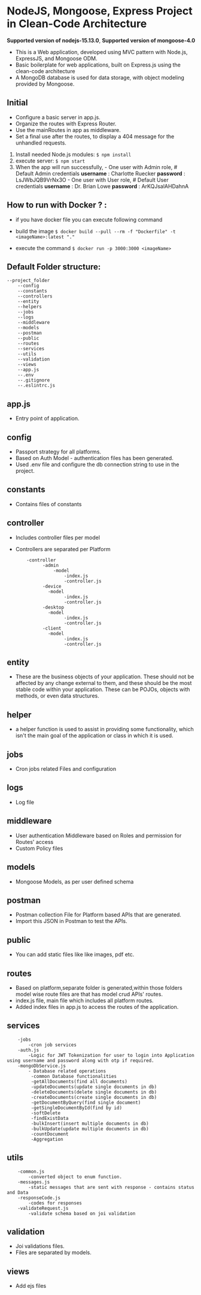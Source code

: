 # NodeJS, Mongoose, Express Project in Clean-Code Architecture


**Supported version of nodejs-15.13.0**,
**Supported version of mongoose-4.0**

- This is a Web application, developed using MVC pattern with Node.js, ExpressJS, and Mongoose ODM. 
- Basic boilerplate for web applications, built on Express.js using the clean-code architecture
- A MongoDB database is used for data storage, with object modeling provided by Mongoose.

## Initial
- Configure a basic server in app.js.
- Organize the routes with Express Router.
- Use the mainRoutes in app as middleware.
- Set a final use after the routes, to display a 404 message for the unhandled requests.
1. Install needed Node.js modules:
     ```$ npm install```
2. execute server:
     ```$ npm start```
3. When the app will run successfully,
       - One user with Admin role,
		# Default Admin credentials
		**username** : Charlotte Ruecker
		**password** : LsJWbJQB9VrNx3O
       - One user with User role,
		# Default User credentials
		**username** : Dr. Brian Lowe
		**password** : ArKQJsalAHDahnA

## How to run with Docker ? :
- if you have docker file you can execute following command

- build the image
	```$ docker build --pull --rm -f "Dockerfile" -t <imageName>:latest "." ```
	
- execute the command
	```$ docker run -p 3000:3000 <imageName> ```


## Default Folder structure:

	--project_folder
		--config
		--constants
		--controllers
		--entity
		--helpers
		--jobs
		--logs
		--middleware
		--models
		--postman
		--public
		--routes
		--services
		--utils
		--validation
		--views
		--app.js
		--.env
		--.gitignore
		--.eslintrc.js
## app.js
- Entry point of application.

## config
- Passport strategy for all platforms.
- Based on Auth Model - authentication files has been generated.
- Used .env file and configure the db connection string to use in the project.

## constants
- Contains files of constants

## controller
- Includes controller files per model
- Controllers are separated per Platform

     	  -controller
     	        -admin
     	            -model
     	                -index.js
     	                -controller.js
     	        -device
     	          -model
     	                -index.js
     	                -controller.js
     	        -desktop
     	          -model
     	                -index.js
     	                -controller.js
     	        -client
     	          -model
     	                -index.js
     	                -controller.js

## entity
- These are the business objects of your application. These should not be affected by any change external to them, and these should be the most stable code within your application. These can be POJOs, objects with methods, or even data structures.

## helper
- a helper function is used to assist in providing some functionality, which isn't the main goal of the application or class in which it is used.

## jobs
- Cron jobs related Files and configuration

## logs
- Log file

## middleware
- User authentication Middleware based on Roles and permission for Routes' access
- Custom Policy files

## models
- Mongoose Models, as per user defined schema 

## postman
- Postman collection File for Platform based APIs that are generated.
- Import this JSON in Postman to test the APIs.

## public 
- You can add static files like like images, pdf etc.

## routes
- Based on platform,separate folder is generated,within those folders model wise route files are that has model crud APIs' routes.
- index.js file, main file which includes all platform routes.
- Added index files in app.js to access the routes of the application.

## services
     	-jobs
       		-cron job services
     	-auth.js
       		-Logic for JWT Tokenization for user to login into Application using username and password along with otp if required.
       	-mongoDbService.js
       	    - Database related operations
       	     -common Database functionalities
     	  	 -getAllDocuments(find all documents)
     	  	 -updateDocuments(update single documents in db)
     	  	 -deleteDocuments(delete single documents in db)
     	  	 -createDocuments(create single documents in db)
     	  	 -getDocumentByQuery(find single document)
			 -getSingleDocumentById(find by id)
     	  	 -softDelete
     	  	 -findExistData
     	  	 -bulkInsert(insert multiple documents in db)
     	  	 -bulkUpdate(update multiple documents in db)
     	  	 -countDocument
			 -Aggregation
       	    
## utils
     	-common.js
       		-converted object to enum function.
     	-messages.js
  		    -static messages that are sent with response - contains status and Data
	    -responseCode.js
  		    -codes for responses
	    -validateRequest.js
  		    -validate schema based on joi validation

## validation
- Joi validations files.
- Files are separated by models.

## views
- Add ejs files

